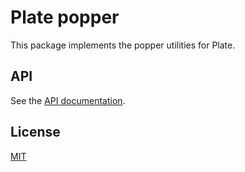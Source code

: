 # Plate popper

This package implements the popper utilities for Plate.

## API

See the [API documentation](https://plate-api.udecode.io/globals.html). 

## License

[MIT](../../../LICENSE)
